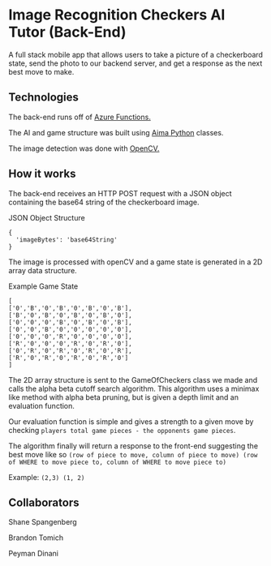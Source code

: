 # Image Recognition Checkers AI Tutor (Back-End)

A full stack mobile app that allows users to take a picture of a checkerboard state, send the photo to our backend server, and get a response as the next best move to make.

## Technologies

The back-end runs off of [Azure Functions.](https://azure.microsoft.com/en-us/services/functions/)

The AI and game structure was built using [Aima Python](https://github.com/aimacode/aima-python) classes.

The image detection was done with [OpenCV.](https://opencv.org/)

## How it works

The back-end receives an HTTP POST request with a JSON object containing the base64 string of the checkerboard image. 

JSON Object Structure 

```
{
  'imageBytes': 'base64String'
}
```

The image is processed with openCV and a game state is generated in a 2D array data structure.

Example Game State

```
[
['0','B','0','B','0','B','0','B'],
['B','0','B','0','B','0','B','0'],
['0','0','0','B','0','B','0','B'],
['0','0','B','0','0','0','0','0'],
['0','0','0','R','0','0','0','0'],
['R','0','0','0','R','0','R','0'],
['0','R','0','R','0','R','0','R'],
['R','0','R','0','R','0','R','0']
]
````

The 2D array structure is sent to the GameOfCheckers class we made and calls the alpha beta cutoff search algorithm. This algorithm uses a minimax like method with alpha beta pruning, but is given a depth limit and an evaluation function.

Our evaluation function is simple and gives a strength to a given move by checking ```players total game pieces - the opponents game pieces```.

The algorithm finally will return a response to the front-end suggesting the best move like so  ```(row of piece to move, column of piece to move) (row of WHERE to move piece to, column of WHERE to move piece to)```

Example: ```(2,3) (1, 2)```

## Collaborators

Shane Spangenberg

Brandon Tomich

Peyman Dinani

